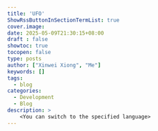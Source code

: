```yaml
---
title: 'UFO'
ShowRssButtonInSectionTermList: true
cover.image:
date: 2025-05-09T21:30:15+08:00
draft : false
showtoc: true
tocopen: false
type: posts
author: ["Xinwei Xiong", "Me"]
keywords: []
tags:
  - blog
categories:
  - Development
  - Blog
description: >
    <You can switch to the specified language>
---
```

